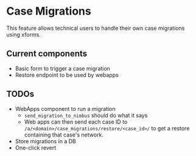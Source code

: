 # Case Migrations

This feature allows technical users to handle their own case migrations using xforms.

## Current components

* Basic form to trigger a case migration
* Restore endpoint to be used by webapps

## TODOs

* WebApps component to run a migration
  * `send_migration_to_nimbus` should do what it says
  * Web apps can then send each case ID to
    `/a/<domain>/case_migrations/restore/<case_id>/`
    to get a restore containing that case's network.
* Store migrations in a DB
* One-click revert

